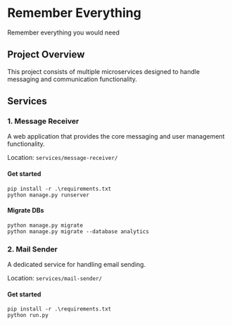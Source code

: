 # Remember Everything

Remember everything you would need

## Project Overview

This project consists of multiple microservices designed to handle messaging and communication functionality.

## Services

### 1. Message Receiver

A web application that provides the core messaging and user management functionality.

Location: `services/message-receiver/`

#### Get started
```
pip install -r .\requirements.txt
python manage.py runserver
```

#### Migrate DBs
```
python manage.py migrate
python manage.py migrate --database analytics
```

### 2. Mail Sender

A dedicated service for handling email sending.

Location: `services/mail-sender/`

#### Get started
```
pip install -r .\requirements.txt
python run.py
```
